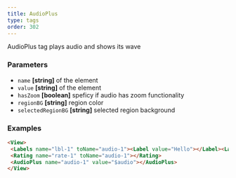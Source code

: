 ```yaml
---
title: AudioPlus
type: tags
order: 302
---
```


AudioPlus tag plays audio and shows its wave

### Parameters

-   `name` **[string]** of the element
-   `value` **[string]** of the element
-   `hasZoom` **[boolean]** speficy if audio has zoom functionality
-   `regionBG` **[string]** region color
-   `selectedRegionBG` **[string]** selected region background

### Examples

```html
<View>
 <Labels name="lbl-1" toName="audio-1"><Label value="Hello"></Label><Label value="World"></Label></Labels>
 <Rating name="rate-1" toName="audio-1"></Rating>
 <AudioPlus name="audio-1" value="$audio"></AudioPlus>
</View>
```
